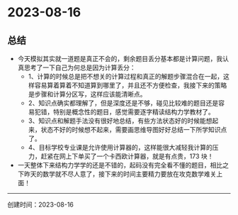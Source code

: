 # 2023-08-16

## 总结

- 今天模拟其实就一道题是真正不会的，剩余题目丢分基本都是计算问题，我认真思考了一下自己为何总是因为计算丢分：
	- 1、计算的时候总是把不想关的计算过程和真正的解题步骤混合在一起，这样容易算着算着不知道算到哪里了，并且还不方便检查，我接下来的策略是步骤和计算分区写，这样应该能清晰点。
	- 2、知识点确实都理解了，但是深度还是不够，碰见比较难的题目还是容易犯错，特别是概念性的题目，感觉需要逐字精读结构力学教材了。
	- 3、知识点和解题手法没有很好地总结，有些方法状态好的时候能想起来，状态不好的时候想不起来，需要画思维导图好好总结一下所学知识点了。
	- 4、目标学校专业课是允许使用计算器的，这样能很大减轻我计算的压力，赶紧在网上下单买了一个卡西欧计算器，就是有点贵，173 块！
- 一天整体下来结构力学学的还是不错的，起码没有完全看不懂的题目，相比之下昨天的数学就不尽人意了，接下来的时间主要精力要放在攻克数学难关上面！

---

创建时间：2023-08-16